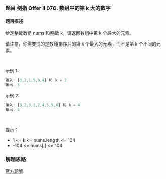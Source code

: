 ### 题目 剑指 Offer II 076. 数组中的第 k 大的数字
#### 题目描述
给定整数数组 nums 和整数 k，请返回数组中第 k 个最大的元素。

请注意，你需要找的是数组排序后的第 k 个最大的元素，而不是第 k 个不同的元素。

 

示例 1:

```js
输入: [3,2,1,5,6,4] 和 k = 2
输出: 5
```
示例 2:

```js
输入: [3,2,3,1,2,4,5,5,6] 和 k = 4
输出: 4
```
 

提示：

- 1 <= k <= nums.length <= 104
- -104 <= nums[i] <= 104

### 解题思路
[官方题解](https://leetcode.cn/problems/xx4gT2/solution/shu-zu-zhong-de-di-k-da-de-shu-zi-by-lee-6doi/)